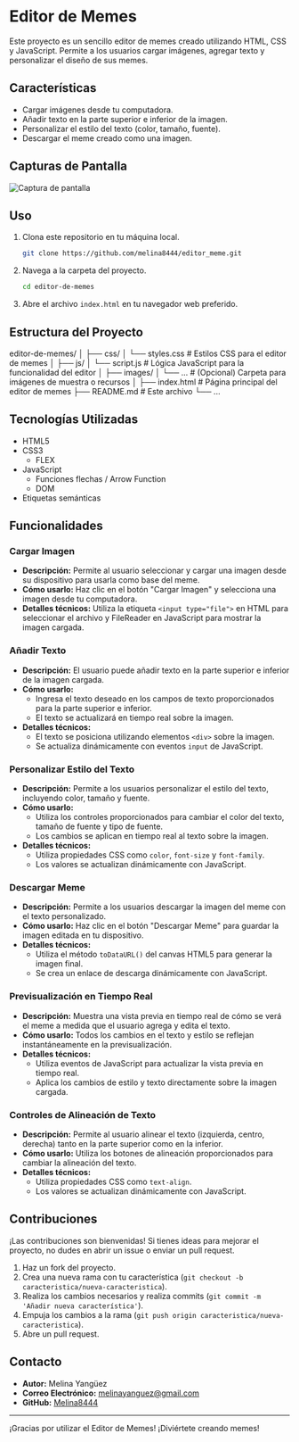 # Editor de Memes

Este proyecto es un sencillo editor de memes creado utilizando HTML, CSS y JavaScript. Permite a los usuarios cargar imágenes, agregar texto y personalizar el diseño de sus memes.

## Características

- Cargar imágenes desde tu computadora.
- Añadir texto en la parte superior e inferior de la imagen.
- Personalizar el estilo del texto (color, tamaño, fuente).
- Descargar el meme creado como una imagen.

## Capturas de Pantalla

![Captura de pantalla](ruta/a/tu/captura.png)

## Uso

1. Clona este repositorio en tu máquina local.
    ```bash
    git clone https://github.com/melina8444/editor_meme.git
    ```
2. Navega a la carpeta del proyecto.
    ```bash
    cd editor-de-memes
    ```
3. Abre el archivo `index.html` en tu navegador web preferido.

## Estructura del Proyecto
editor-de-memes/
│
├── css/
│ └── styles.css # Estilos CSS para el editor de memes
│
├── js/
│ └── script.js # Lógica JavaScript para la funcionalidad del editor
│
├── images/
│ └── ... # (Opcional) Carpeta para imágenes de muestra o recursos
│
├── index.html # Página principal del editor de memes
├── README.md # Este archivo
└── ...

## Tecnologías Utilizadas

- HTML5
- CSS3
    - FLEX
- JavaScript
    - Funciones flechas / Arrow Function
    - DOM
    <!-- - IF -->
- Etiquetas semánticas


## Funcionalidades

### Cargar Imagen

- **Descripción:** Permite al usuario seleccionar y cargar una imagen desde su dispositivo para usarla como base del meme.
- **Cómo usarlo:** Haz clic en el botón "Cargar Imagen" y selecciona una imagen desde tu computadora.
- **Detalles técnicos:** Utiliza la etiqueta `<input type="file">` en HTML para seleccionar el archivo y FileReader en JavaScript para mostrar la imagen cargada.

### Añadir Texto

- **Descripción:** El usuario puede añadir texto en la parte superior e inferior de la imagen cargada.
- **Cómo usarlo:** 
  - Ingresa el texto deseado en los campos de texto proporcionados para la parte superior e inferior.
  - El texto se actualizará en tiempo real sobre la imagen.
- **Detalles técnicos:** 
  - El texto se posiciona utilizando elementos `<div>` sobre la imagen.
  - Se actualiza dinámicamente con eventos `input` de JavaScript.

### Personalizar Estilo del Texto

- **Descripción:** Permite a los usuarios personalizar el estilo del texto, incluyendo color, tamaño y fuente.
- **Cómo usarlo:** 
  - Utiliza los controles proporcionados para cambiar el color del texto, tamaño de fuente y tipo de fuente.
  - Los cambios se aplican en tiempo real al texto sobre la imagen.
- **Detalles técnicos:** 
  - Utiliza propiedades CSS como `color`, `font-size` y `font-family`.
  - Los valores se actualizan dinámicamente con JavaScript.


### Descargar Meme

- **Descripción:** Permite a los usuarios descargar la imagen del meme con el texto personalizado.
- **Cómo usarlo:** Haz clic en el botón "Descargar Meme" para guardar la imagen editada en tu dispositivo.
- **Detalles técnicos:** 
  - Utiliza el método `toDataURL()` del canvas HTML5 para generar la imagen final.
  - Se crea un enlace de descarga dinámicamente con JavaScript.

### Previsualización en Tiempo Real

- **Descripción:** Muestra una vista previa en tiempo real de cómo se verá el meme a medida que el usuario agrega y edita el texto.
- **Cómo usarlo:** Todos los cambios en el texto y estilo se reflejan instantáneamente en la previsualización.
- **Detalles técnicos:** 
  - Utiliza eventos de JavaScript para actualizar la vista previa en tiempo real.
  - Aplica los cambios de estilo y texto directamente sobre la imagen cargada.

### Controles de Alineación de Texto

- **Descripción:** Permite al usuario alinear el texto (izquierda, centro, derecha) tanto en la parte superior como en la inferior.
- **Cómo usarlo:** Utiliza los botones de alineación proporcionados para cambiar la alineación del texto.
- **Detalles técnicos:** 
  - Utiliza propiedades CSS como `text-align`.
  - Los valores se actualizan dinámicamente con JavaScript.


## Contribuciones

¡Las contribuciones son bienvenidas! Si tienes ideas para mejorar el proyecto, no dudes en abrir un issue o enviar un pull request.

1. Haz un fork del proyecto.
2. Crea una nueva rama con tu característica (`git checkout -b caracteristica/nueva-caracteristica`).
3. Realiza los cambios necesarios y realiza commits (`git commit -m 'Añadir nueva característica'`).
4. Empuja los cambios a la rama (`git push origin caracteristica/nueva-caracteristica`).
5. Abre un pull request.


## Contacto

- **Autor:** Melina Yangüez
- **Correo Electrónico:** melinayanguez@gmail.com
- **GitHub:** [Melina8444](https://github.com/melina8444)

---

¡Gracias por utilizar el Editor de Memes! ¡Diviértete creando memes!

